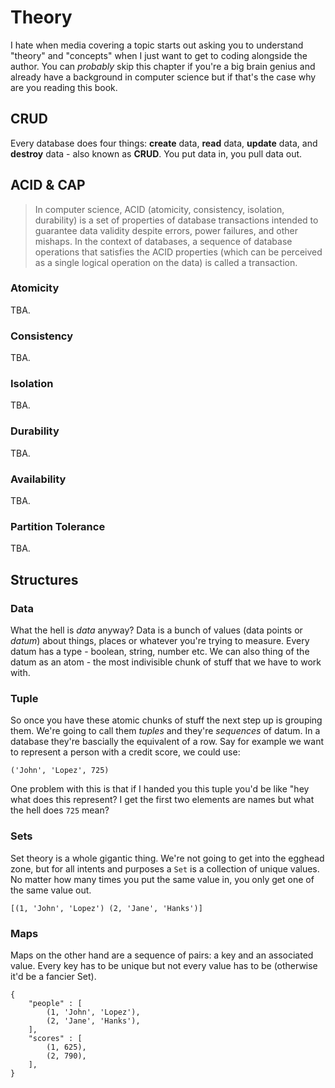 # Theory

I hate when media covering a topic starts out asking you to understand 
"theory" and "concepts" when I just want to get to coding alongside the 
author. You can _probably_ skip this chapter if you're a big brain genius and
already have a background in computer science but if that's the case why are 
you reading this book.

## CRUD

Every database does four things: **create** data, **read** data, **update** 
data, and **destroy** data - also known as **CRUD**. You put data in, you pull
data out.

## ACID & CAP

> In computer science, ACID (atomicity, consistency, isolation, durability) is
> a set of properties of database transactions intended to guarantee data
> validity despite errors, power failures, and other mishaps. In the context
> of databases, a sequence of database operations that satisfies the ACID
> properties (which can be perceived as a single logical operation on the
> data) is called a transaction.

### Atomicity
TBA.

### Consistency
TBA.

### Isolation
TBA.

### Durability
TBA.

### Availability

TBA.

### Partition Tolerance

TBA.

## Structures

### Data

What the hell is _data_ anyway? Data is a bunch of values (data points or 
_datum_) about things, places or whatever you're trying to measure. Every 
datum has a type - boolean, string, number etc. We can also thing of the datum
as an atom - the most indivisible chunk of stuff that we have to work with.

### Tuple

So once you have these atomic chunks of stuff the next step up is grouping 
them. We're going to call them _tuples_ and they're _sequences_ of datum. In 
a database they're bascially the equivalent of a row. Say for example we want
to represent a person with a credit score, we could use:

```
('John', 'Lopez', 725)
```

One problem with this is that if I handed you this tuple you'd be like "hey
what does this represent? I get the first two elements are names but what the
hell does `725` mean?

### Sets

Set theory is a whole gigantic thing. We're not going to get into the egghead
zone, but for all intents and purposes a `Set` is a collection of unique 
values. No matter how many times you put the same value in, you only get one
of the same value out.

```
[(1, 'John', 'Lopez') (2, 'Jane', 'Hanks')]
```

### Maps

Maps on the other hand are a sequence of pairs: a key and an associated value.
Every key has to be unique but not every value has to be (otherwise it'd be a 
fancier Set).

```
{
	"people" : [
		(1, 'John', 'Lopez'),
		(2, 'Jane', 'Hanks'),
	],
	"scores" : [
		(1, 625),
		(2, 790),
	],
}
```
